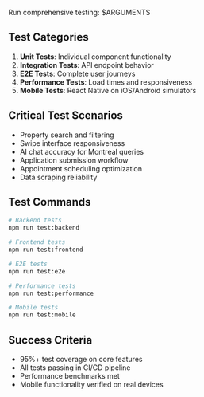 Run comprehensive testing: $ARGUMENTS

## Test Categories
1. **Unit Tests**: Individual component functionality
2. **Integration Tests**: API endpoint behavior
3. **E2E Tests**: Complete user journeys
4. **Performance Tests**: Load times and responsiveness
5. **Mobile Tests**: React Native on iOS/Android simulators

## Critical Test Scenarios
- Property search and filtering
- Swipe interface responsiveness
- AI chat accuracy for Montreal queries
- Application submission workflow
- Appointment scheduling optimization
- Data scraping reliability

## Test Commands
```bash
# Backend tests
npm run test:backend

# Frontend tests  
npm run test:frontend

# E2E tests
npm run test:e2e

# Performance tests
npm run test:performance

# Mobile tests
npm run test:mobile
```

## Success Criteria
- 95%+ test coverage on core features
- All tests passing in CI/CD pipeline
- Performance benchmarks met
- Mobile functionality verified on real devices